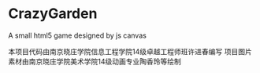 # CrazyGarden
A small html5 game designed by js canvas

本项目代码由南京晓庄学院信息工程学院14级卓越工程师班许进春编写
项目图片素材由南京晓庄学院美术学院14级动画专业陶香玲等绘制
